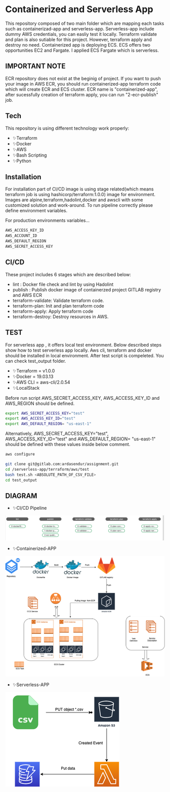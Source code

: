 # Containerized and Serverless App

  This repository composed of two main folder which are mapping each tasks such as containerizad-app and serverless-app.
Serverless-app include dummy AWS credentials, you can easliy test it locally. Terraform validate and plan is also sutiable for this project. However, terraform apply and destroy no need.
  Containerized app is deploying ECS. ECS offers two opportunities EC2 and Fargate. I applied ECS Fargate which is serverless.

 ## IMPORTANT NOTE
  ECR repository does not exist at the beginig of project. If you want to push your image in AWS ECR, you should run containerized-app terraform code which will create ECR and ECS cluster. ECR name is "containerized-app", after sucessfully creation of terraform apply, you can run "2-ecr-publish" job.

## Tech
This repository is using different technology work properly:

- ✨Terraform
- ✨Docker
- ✨AWS
- ✨Bash  Scripting
- ✨Python
 
## Installation

For installation part of CI/CD image is using stage related(which means terraform job is using hashicorp/terraform:1.0.0) image for environment. Images are alpine,terraform,hadolint,docker and awscli with some customized solution and work-around. To run pipeline correctly please define environment variables.

For production environments variables...

```sh
AWS_ACCESS_KEY_ID
AWS_ACCOUNT_ID
AWS_DEFAULT_REGION
AWS_SECRET_ACCESS_KEY
```

## CI/CD
These project includes 6 stages which are described below:
  - lint : Docker file check and lint by using Hadolint
  - publish : Publish docker image of containerzed project GITLAB registry and AWS ECR
  - terraform-validate: Validate terraform code.
  - terraform-plan: Init and plan terraform code
  - terraform-apply: Apply terraform code
  - terraform-destroy: Destroy resources in AWS.



## TEST
For serverless app , it offers local test environment. Below described steps show how to test serverless app locally. Aws cli, terraform and docker should be installed in local environment. After test script is compeleted. You can check test_output folder.
  
- ✨Terraform = v1.0.0
- ✨Docker   = 19.03.13
- ✨AWS CLI =   aws-cli/2.0.54 
- ✨LocalStack 


Before run script AWS_SECRET_ACCESS_KEY, AWS_ACCESS_KEY_ID and AWS_REGION should be defined.
```sh
export AWS_SECRET_ACCESS_KEY="test"
export AWS_ACCESS_KEY_ID="test"
export AWS_DEFAULT_REGION= "us-east-1"
```
Alternatively, AWS_SECRET_ACCESS_KEY="test", AWS_ACCESS_KEY_ID="test" and AWS_DEFAULT_REGION= "us-east-1" should be defined with these values inside below comment.

```sh
aws configure
```

```sh
git clone git@gitlab.com:ardasendur/assignment.git
cd /serverless-app/terraform/aws/test
bash test.sh <ABSOLUTE_PATH_OF_CSV_FILE>
cd test_output
```
## DIAGRAM

- ✨CI/CD Pipeline

![picture](pipeline.png/)

- ✨Containerized-APP

![picture](containerized-app/containerized-app.png)

- ✨Serverless-APP

![picture](serverless-app/serverless-app.png/)

